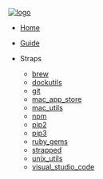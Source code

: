 [![logo](https://raw.githubusercontent.com/azohra/strapped/master/_static/img/logo-black.png)](https://strapped.sh)

- [Home](/)
- [Guide](README.md)

- Straps
  - [brew](straps/brew.md)
  - [dockutils](straps/dockutils.md)
  - [git](straps/git.md)
  - [mac_app_store](straps/mac_app_store.md)
  - [mac_utils](straps/mac_utils.md)
  - [npm](straps/npm.md)
  - [pip2](straps/pip2.md)
  - [pip3](straps/pip3.md)
  - [ruby_gems](straps/ruby_gems.md)
  - [strapped](straps/strapped.md)
  - [unix_utils](straps/unix_utils.md)
  - [visual_studio_code](straps/visual_studio_code.md)
